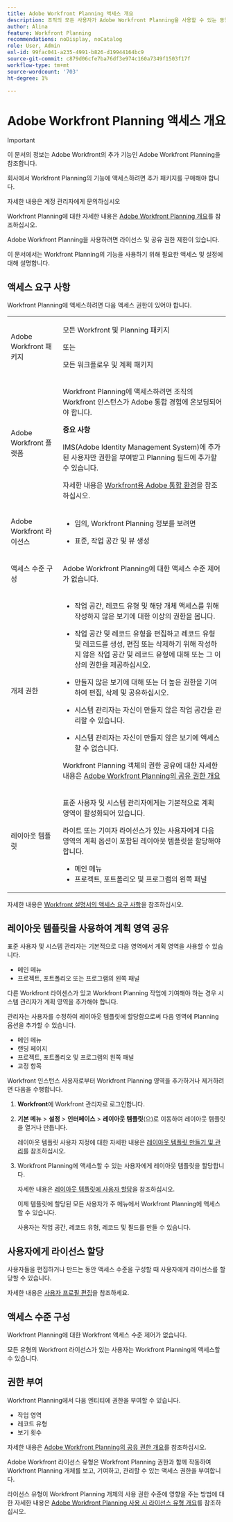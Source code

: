 ```yaml
---
title: Adobe Workfront Planning 액세스 개요
description: 조직의 모든 사용자가 Adobe Workfront Planning을 사용할 수 있는 동일한 액세스 및 권한을 가지고 있는 것은 아닙니다. 이 문서에서는 사용자가 Adobe Workfront Planning의 기능을 사용해야 할 수 있는 액세스 및 권한에 대해 설명합니다.
author: Alina
feature: Workfront Planning
recommendations: noDisplay, noCatalog
role: User, Admin
exl-id: 99fac041-a235-4991-b826-d19944164bc9
source-git-commit: c879d06cfe7ba76df3e974c160a7349f1503f17f
workflow-type: tm+mt
source-wordcount: '703'
ht-degree: 1%

---
```



# Adobe Workfront Planning 액세스 개요

<!--do not use the snippet for IMPORTANT , as it links to this article-->

<!--<span class="preview">The highlighted information on this page refers to functionality not yet generally available. It is available only in the Preview environment for all customers. After the monthly releases to Production, the same features are also available in the Production environment for customers who enabled fast releases. </span>   

<span class="preview">For information about fast releases, see [Enable or disable fast releases for your organization](/help/quicksilver/administration-and-setup/set-up-workfront/configure-system-defaults/enable-fast-release-process.md). </span>-->

>[!IMPORTANT]
>
>이 문서의 정보는 Adobe Workfront의 추가 기능인 Adobe Workfront Planning을 참조합니다.
>
>회사에서 Workfront Planning의 기능에 액세스하려면 추가 패키지를 구매해야 합니다.
>
>자세한 내용은 계정 관리자에게 문의하십시오
>
>Workfront Planning에 대한 자세한 내용은 [Adobe Workfront Planning 개요](/help/quicksilver/planning/general/planning-overview.md)를 참조하십시오.

Adobe Workfront Planning을 사용하려면 라이선스 및 공유 권한 제한이 있습니다.

이 문서에서는 Workfront Planning의 기능을 사용하기 위해 필요한 액세스 및 설정에 대해 설명합니다.

## 액세스 요구 사항

<!--do not collapse the access requirements below - this is the main article about Access overview-->

<!--*********ensure that the link ^^^^^^^^below^^^^^^^^ to Workfront Pricing and Packaging now also includes information about Workfront Planning. If not, talk with Lauren S.***************-->

Workfront Planning에 액세스하려면 다음 액세스 권한이 있어야 합니다.

<table style="table-layout:auto">
 <col>
 </col>
 <col>
 </col>
 <tbody>
    <tr>
 <tr>
   <td role="rowheader"><p>Adobe Workfront 패키지</p></td>
   <td>
   <p>모든 Workfront 및 Planning 패키지</p>
   또는
   <p>모든 워크플로우 및 계획 패키지</p>
 </td>
<tr>
   <td role="rowheader"><p>Adobe Workfront 플랫폼</p></td>
   <td>
   <p>Workfront Planning에 액세스하려면 조직의 Workfront 인스턴스가 Adobe 통합 경험에 온보딩되어야 합니다.</p>
   <p><b>중요 사항</b></p>
   <p>IMS(Adobe Identity Management System)에 추가된 사용자만 권한을 부여받고 Planning 필드에 추가할 수 있습니다.</p>
   <p>자세한 내용은 <a href="/help/quicksilver/workfront-basics/navigate-workfront/workfront-navigation/adobe-unified-experience.md">Workfront용 Adobe 통합 환경</a>을 참조하십시오. </p>
   </td>
  </tr>
  </tr>
  <tr>
   <td role="rowheader"><p>Adobe Workfront 라이선스</p></td>
   <td>
   <ul><li><p>임의, Workfront Planning 정보를 보려면</p></li>
   <li><p>표준, 작업 공간 및 뷰 생성</p></li></ul>
    </td>
  </tr>
  <tr>
   <td role="rowheader"><p>액세스 수준 구성</p></td>
   <td> <p>Adobe Workfront Planning에 대한 액세스 수준 제어가 없습니다.</p>  
</td>
  </tr>
<tr>
   <td role="rowheader"><p>개체 권한</p></td>
   <td>
   <ul>
   <li><p>작업 공간, 레코드 유형 및 해당 개체 액세스를 위해 작성하지 않은 보기에 대한 이상의 권한을 봅니다.</p></li>
   <li><p>작업 공간 및 레코드 유형을 편집하고 레코드 유형 및 레코드를 생성, 편집 또는 삭제하기 위해 작성하지 않은 작업 공간 및 레코드 유형에 대해 또는 그 이상의 권한을 제공하십시오.</p></li>
   <li><p>만들지 않은 보기에 대해 또는 더 높은 권한을 기여하여 편집, 삭제 및 공유하십시오.</p>
   </li>
    <li><p>시스템 관리자는 자신이 만들지 않은 작업 공간을 관리할 수 있습니다. </p></li>
    <li><p>시스템 관리자는 자신이 만들지 않은 보기에 액세스할 수 없습니다. </p></li></ul>
   <p>Workfront Planning 객체의 권한 공유에 대한 자세한 내용은  
   <a href="/help/quicksilver/planning/access/sharing-permissions-overview.md">Adobe Workfront Planning의 공유 권한 개요</a> 
  </td>
  </tr>
<tr>
   <td role="rowheader"><p>레이아웃 템플릿</p></td>
   <td> 
<p>표준 사용자 및 시스템 관리자에게는 기본적으로 계획 영역이 활성화되어 있습니다.</p>
<p> 라이트 또는 기여자 라이선스가 있는 사용자에게 다음 영역의 계획 옵션이 포함된 레이아웃 템플릿을 할당해야 합니다.</p>
   <ul><li>메인 메뉴</li>
   <li>프로젝트, 포트폴리오 및 프로그램의 왼쪽 패널</li>
   </ul>   
</td>
  </tr>
 </tbody>
</table>

자세한 내용은 [Workfront 설명서의 액세스 요구 사항](/help/quicksilver/administration-and-setup/add-users/access-levels-and-object-permissions/access-level-requirements-in-documentation.md)을 참조하십시오.


## 레이아웃 템플릿을 사용하여 계획 영역 공유

<!--First, contact your account manager to obtain access to the current Workfront Planning program.-->

표준 사용자 및 시스템 관리자는 기본적으로 다음 영역에서 계획 영역을 사용할 수 있습니다.

* 메인 메뉴
* 프로젝트, 포트폴리오 또는 프로그램의 왼쪽 패널

다른 Workfront 라이센스가 있고 Workfront Planning 작업에 기여해야 하는 경우 시스템 관리자가 계획 영역을 추가해야 합니다.

관리자는 사용자를 수정하여 레이아웃 템플릿에 할당함으로써 다음 영역에 Planning 옵션을 추가할 수 있습니다.

* 메인 메뉴
* 랜딩 페이지
* 프로젝트, 포트폴리오 및 프로그램의 왼쪽 패널
* 고정 항목

Workfront 인스턴스 사용자로부터 Workfront Planning 영역을 추가하거나 제거하려면 다음을 수행합니다.

1. **Workfront**&#x200B;에 Workfront 관리자로 로그인합니다.

1. **기본 메뉴** > **설정** > **인터페이스** > **레이아웃 템플릿**(으)로 이동하여 레이아웃 템플릿을 열거나 만듭니다.

   레이아웃 템플릿 사용자 지정에 대한 자세한 내용은 [레이아웃 템플릿 만들기 및 관리](/help/quicksilver/administration-and-setup/customize-workfront/use-layout-templates/create-and-manage-layout-templates.md)를 참조하십시오.

1. Workfront Planning에 액세스할 수 있는 사용자에게 레이아웃 템플릿을 할당합니다.

   자세한 내용은 [레이아웃 템플릿에 사용자 할당](/help/quicksilver/administration-and-setup/customize-workfront/use-layout-templates/assign-users-to-layout-template.md)을 참조하십시오.

   이제 템플릿에 할당된 모든 사용자가 주 메뉴에서 Workfront Planning에 액세스할 수 있습니다.

   사용자는 작업 공간, 레코드 유형, 레코드 및 필드를 만들 수 있습니다.

## 사용자에게 라이선스 할당

사용자들을 편집하거나 만드는 동안 액세스 수준을 구성할 때 사용자에게 라이선스를 할당할 수 있습니다.

자세한 내용은 [사용자 프로필 편집](/help/quicksilver/administration-and-setup/add-users/create-and-manage-users/edit-a-users-profile.md)을 참조하세요.

## 액세스 수준 구성

Workfront Planning에 대한 Workfront 액세스 수준 제어가 없습니다.

모든 유형의 Workfront 라이선스가 있는 사용자는 Workfront Planning에 액세스할 수 있습니다.

<!--For information about granting access in Workfront, see [Create and modify custom access levels](/help/quicksilver/administration-and-setup/add-users/configure-and-grant-access/create-modify-access-levels.md). -->

## 권한 부여

Workfront Planning에서 다음 엔티티에 권한을 부여할 수 있습니다.

* 작업 영역
* 레코드 유형
* 보기 횟수

자세한 내용은 [Adobe Workfront Planning의 공유 권한 개요](/help/quicksilver/planning/access/sharing-permissions-overview.md)를 참조하십시오.

Adobe Workfront 라이선스 유형은 Workfront Planning 권한과 함께 작동하여 Workfront Planning 개체를 보고, 기여하고, 관리할 수 있는 액세스 권한을 부여합니다.

라이선스 유형이 Workfront Planning 개체의 사용 권한 수준에 영향을 주는 방법에 대한 자세한 내용은 [Adobe Workfront Planning 사용 시 라이선스 유형 개요](/help/quicksilver/planning/access/license-type-overview.md)를 참조하십시오.


